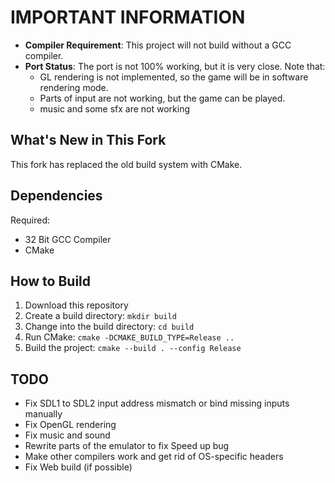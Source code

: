 # IMPORTANT INFORMATION

* **Compiler Requirement**: This project will not build without a GCC compiler.
* **Port Status**: The port is not 100% working, but it is very close. Note that:
	+ GL rendering is not implemented, so the game will be in software rendering mode.
	+ Parts of input are not working, but the game can be played.
    + music and some sfx are not working

## What's New in This Fork
This fork has replaced the old build system with CMake.

## Dependencies
Required: 
* 32 Bit GCC Compiler
* CMake

## How to Build

1. Download this repository
2. Create a build directory: `mkdir build`
3. Change into the build directory: `cd build`
4. Run CMake: `cmake -DCMAKE_BUILD_TYPE=Release ..`
5. Build the project: `cmake --build . --config Release`

## TODO

* Fix SDL1 to SDL2 input address mismatch or bind missing inputs manually
* Fix OpenGL rendering
* Fix music and sound
* Rewrite parts of the emulator to fix Speed up bug
* Make other compilers work and get rid of OS-specific headers
* Fix Web build (if possible)